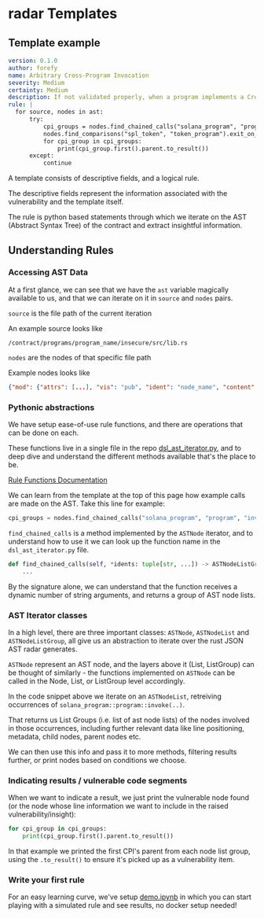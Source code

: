 # radar Templates

## Template example

```yaml
version: 0.1.0
author: forefy
name: Arbitrary Cross-Program Invocation
severity: Medium
certainty: Medium
description: If not validated properly, when a program implements a Cross-Program Invocation, callers of the program may provide an arbitrary or untrusted program - manipulating the program to call instructions on an untrusted target program.
rule: |
  for source, nodes in ast:
      try:
          cpi_groups = nodes.find_chained_calls("solana_program", "program", "invoke").exit_on_none()
          nodes.find_comparisons("spl_token", "token_program").exit_on_value()
          for cpi_group in cpi_groups:
              print(cpi_group.first().parent.to_result())
      except:
          continue
```

A template consists of descriptive fields, and a logical rule.

The descriptive fields represent the information associated with the vulnerability and the template itself.

The rule is python based statements through which we iterate on the AST (Abstract Syntax Tree) of the contract and extract insightful information.

## Understanding Rules

### Accessing AST Data

At a first glance, we can see that we have the `ast` variable magically available to us, and that we can iterate on it in `source` and `nodes` pairs.

`source` is the file path of the current iteration

An example source looks like

```
/contract/programs/program_name/insecure/src/lib.rs
```

`nodes` are the nodes of that specific file path

Example nodes looks like

```json
{"mod": {"attrs": [...], "vis": "pub", "ident": "node_name", "content": [...], "src": {...}}}
```

### Pythonic abstractions

We have setup ease-of-use rule functions, and there are operations that can be done on each.

These functions live in a single file in the repo [dsl_ast_iterator.py](https://github.com/auditware/radar/blob/main/api/utils/dsl/dsl_ast_iterator.py), and to deep dive and understand the different methods available that's the place to be.

[Rule Functions Documentation](https://github.com/auditware/radar/wiki/Rule-Functions)

We can learn from the template at the top of this page how example calls are made on the AST. Take this line for example:

```python
cpi_groups = nodes.find_chained_calls("solana_program", "program", "invoke").exit_on_none()
```

`find_chained_calls` is a method implemented by the `ASTNode` iterator, and to understand how to use it we can look up the function name in the `dsl_ast_iterator.py` file.

```python
def find_chained_calls(self, *idents: tuple[str, ...]) -> ASTNodeListGroup:
    ...
```

By the signature alone, we can understand that the function receives a dynamic number of string arguments, and returns a group of AST node lists.

### AST Iterator classes

In a high level, there are three important classes: `ASTNode`, `ASTNodeList` and `ASTNodeListGroup`, all give us an abstraction to iterate over the rust JSON AST radar generates.

`ASTNode` represent an AST node, and the layers above it (List, ListGroup) can be thought of similarly - the functions implemented on `ASTNode` can be called in the Node, List, or ListGroup level accordingly.

In the code snippet above we iterate on an `ASTNodeList`, retreiving occurrences of `solana_program::program::invoke(..)`.

That returns us List Groups (i.e. list of ast node lists) of the nodes involved in those occurrences, including further relevant data like line positioning, metadata, child nodes, parent nodes etc.

We can then use this info and pass it to more methods, filtering results further, or print nodes based on conditions we choose.

### Indicating results / vulnerable code segments

When we want to indicate a result, we just print the vulnerable node found (or the node whose line information we want to include in the raised vulnerability/insight):

```python
for cpi_group in cpi_groups:
    print(cpi_group.first().parent.to_result())
```

In that example we printed the first CPI's parent from each node list group, using the `.to_result()` to ensure it's picked up as a vulnerability item.

### Write your first rule

For an easy learning curve, we've setup [demo.ipynb](https://github.com/auditware/radar/blob/main/demo.ipynb) in which you can start playing with a simulated rule and see results, no docker setup needed!

